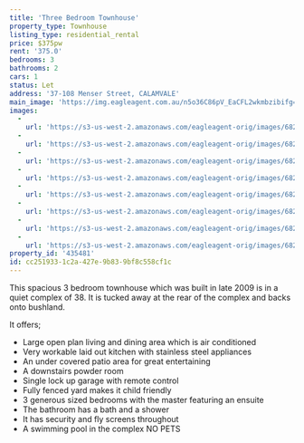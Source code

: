 ```yaml
---
title: 'Three Bedroom Townhouse'
property_type: Townhouse
listing_type: residential_rental
price: $375pw
rent: '375.0'
bedrooms: 3
bathrooms: 2
cars: 1
status: Let
address: '37-108 Menser Street, CALAMVALE'
main_image: 'https://img.eagleagent.com.au/n5o36C86pV_EaCFL2wkmbzibifg=/1280x854/smart/https://s3-us-west-2.amazonaws.com/eagleagent-orig/images/6824799/413015203-image-M.jpg'
images:
  -
    url: 'https://s3-us-west-2.amazonaws.com/eagleagent-orig/images/6824806/413015203-image-G.jpg'
  -
    url: 'https://s3-us-west-2.amazonaws.com/eagleagent-orig/images/6824805/413015203-image-F.jpg'
  -
    url: 'https://s3-us-west-2.amazonaws.com/eagleagent-orig/images/6824804/413015203-image-E.jpg'
  -
    url: 'https://s3-us-west-2.amazonaws.com/eagleagent-orig/images/6824803/413015203-image-D.jpg'
  -
    url: 'https://s3-us-west-2.amazonaws.com/eagleagent-orig/images/6824802/413015203-image-C.jpg'
  -
    url: 'https://s3-us-west-2.amazonaws.com/eagleagent-orig/images/6824801/413015203-image-B.jpg'
  -
    url: 'https://s3-us-west-2.amazonaws.com/eagleagent-orig/images/6824800/413015203-image-A.jpg'
  -
    url: 'https://s3-us-west-2.amazonaws.com/eagleagent-orig/images/6824799/413015203-image-M.jpg'
property_id: '435481'
id: cc251933-1c2a-427e-9b83-9bf8c558cf1c
---
```

This spacious 3 bedroom townhouse which was built in late 2009 is in a quiet complex of 38. It is tucked away at the rear of the complex and backs onto bushland.

It offers;
* Large open plan living and dining area which is air conditioned
* Very workable laid out kitchen with stainless steel appliances
* An under covered patio area for great entertaining
* A downstairs powder room
* Single lock up garage with remote control
* Fully fenced yard makes it child friendly
* 3 generous sized bedrooms with the master featuring an ensuite
* The bathroom has a bath and a shower
* It has security and fly screens throughout
* A swimming pool in the complex
NO PETS
